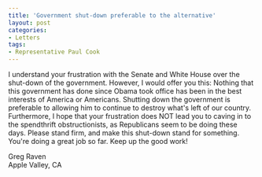 ```yaml
---
title: 'Government shut-down preferable to the alternative'
layout: post
categories:
- Letters
tags:
- Representative Paul Cook
---
```


I understand your frustration with the Senate and White House over the shut-down of the government. However, I would offer you this: Nothing that this government has done since Obama took office has been in the best interests of America or Americans. Shutting down the government is preferable to allowing him to continue to destroy what's left of our country. Furthermore, I hope that your frustration does NOT lead you to caving in to the spendthrift obstructionists, as Republicans seem to be doing these days. Please stand firm, and make this shut-down stand for something. You're doing a great job so far. Keep up the good work!

Greg Raven  
Apple Valley, CA